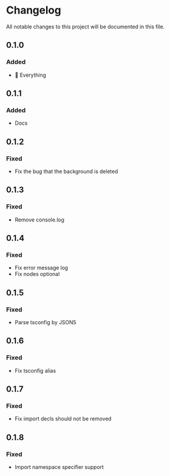 # Changelog

All notable changes to this project will be documented in this file.

## 0.1.0

### Added

- 🎉 Everything

## 0.1.1

### Added

- Docs

## 0.1.2

### Fixed

- Fix the bug that the background is deleted

## 0.1.3

### Fixed

- Remove console.log

## 0.1.4

### Fixed

- Fix error message log
- Fix nodes optional

## 0.1.5

### Fixed

- Parse tsconfig by JSON5

## 0.1.6

### Fixed

- Fix tsconfig alias

## 0.1.7

### Fixed

- Fix import decls should not be removed

## 0.1.8

### Fixed

- Import namespace specifier support

